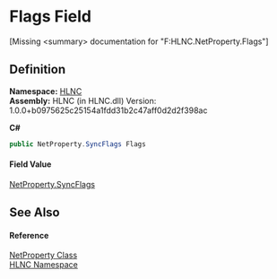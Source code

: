 # Flags Field


\[Missing &lt;summary&gt; documentation for "F:HLNC.NetProperty.Flags"\]



## Definition
**Namespace:** <a href="N_HLNC">HLNC</a>  
**Assembly:** HLNC (in HLNC.dll) Version: 1.0.0+b0975625c25154a1fdd31b2c47aff0d2d2f398ac

**C#**
``` C#
public NetProperty.SyncFlags Flags
```



#### Field Value
<a href="T_HLNC_NetProperty_SyncFlags">NetProperty.SyncFlags</a>

## See Also


#### Reference
<a href="T_HLNC_NetProperty">NetProperty Class</a>  
<a href="N_HLNC">HLNC Namespace</a>  
